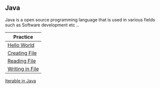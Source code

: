 ## Java

Java is a open source programming language that is used in various fields such as Software development etc ..

|Practice|
|--------|
|[Hello World](src/javafiles/HelloWorld.java)|
|[Creating File](src/javafiles/filehandling/CreateFile.java)|
|[Reading File](src/javafiles/filehandling/ReadingFile.java)|
|[Writing in File](src/javafiles/filehandling/WritingInFile.java)|
[Iterable in Java](src/javafiles/IteratorForClass.java)